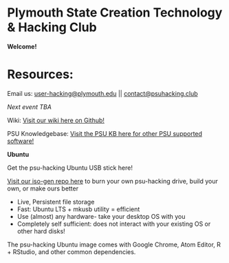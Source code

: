 # Plymouth State Creation Technology & Hacking Club

**Welcome!**

# Resources:

Email us:  user-hacking@plymouth.edu ||  contact@psuhacking.club  

*Next event TBA*

Wiki:
[Visit our wiki here on Github!](https://github.com/psu-hacking/home/wiki/Hello!)

PSU Knowledgebase:
[Visit the PSU KB here for other PSU supported software!](https://support.plymouth.edu/index.php?/Knowledgebase/List/Index/137/learning-tools-and-services)

**Ubuntu**

Get the psu-hacking Ubuntu USB stick here!

[Visit our iso-gen repo here](https://github.com/psu-hacking/iso-gen) to burn your own psu-hacking drive, build your own, or make ours better

- Live, Persistent file storage
- Fast: Ubuntu LTS + mkusb utility = efficient
- Use (almost) any hardware- take your desktop OS with you
- Completely self sufficient:  does not interact with your existing OS or other hard disks!

The psu-hacking Ubuntu image comes with Google Chrome, Atom Editor, R + RStudio, and other common dependencies.  
